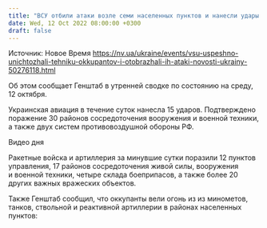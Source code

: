 ```yaml
---
title: "ВСУ отбили атаки возле семи населенных пунктов и нанесли удары по пунктам управления оккупантов — Генштаб"
date: Wed, 12 Oct 2022 08:00:00 +0300
draft: false
---
```

Источник: Новое Время https://nv.ua/ukraine/events/vsu-uspeshno-unichtozhali-tehniku-okkupantov-i-otobrazhali-ih-ataki-novosti-ukrainy-50276118.html


Об этом сообщает Генштаб в утренней сводке по состоянию на среду, 12 октября.

Украинская авиация в течение суток нанесла 15 ударов. Подтверждено поражение 30 районов сосредоточения вооружения и военной техники, а также двух систем противовоздушной обороны РФ.

 Видео дня   

Ракетные войска и артиллерия за минувшие сутки поразили 12 пунктов управления, 17 районов сосредоточения живой силы, вооружения и военной техники, четыре склада боеприпасов, а также более 20 других важных вражеских объектов.

Также Генштаб сообщил, что оккупанты вели огонь из из минометов, танков, ствольной и реактивной артиллерии в районах населенных пунктов:
